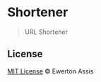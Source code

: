 # Shortener

> URL Shortener

## License

[MIT License](http://earaujoassis.mit-license.org/) &copy; Ewerton Assis
